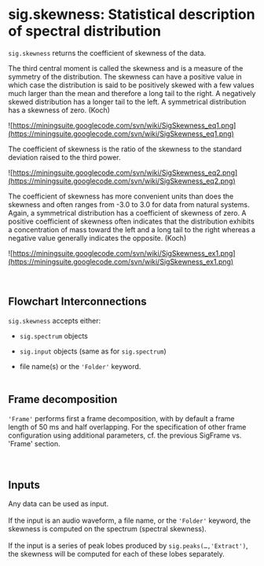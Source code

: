# sig.skewness: Statistical description of spectral distribution #

`sig.skewness` returns the coefficient of skewness of the data.

The third central moment is called the skewness and is a measure of the symmetry of the distribution. The skewness can have a positive value in which case the distribution is said to be positively skewed with a few values much larger than the mean and therefore a long tail to the right. A negatively skewed distribution has a longer tail to the left. A symmetrical distribution has a skewness of zero. (Koch)

![https://miningsuite.googlecode.com/svn/wiki/SigSkewness_eq1.png](https://miningsuite.googlecode.com/svn/wiki/SigSkewness_eq1.png)

The coefficient of skewness is the ratio of the skewness to the standard deviation raised to the third power.

![https://miningsuite.googlecode.com/svn/wiki/SigSkewness_eq2.png](https://miningsuite.googlecode.com/svn/wiki/SigSkewness_eq2.png)

The coefficient of skewness has more convenient units than does the skewness and often ranges from -3.0 to 3.0 for data from natural systems. Again, a symmetrical distribution has a coefficient of skewness of zero. A positive coefficient of skewness often indicates that the distribution exhibits a concentration of mass toward the left and a long tail to the right whereas a negative value generally indicates the opposite. (Koch)

![https://miningsuite.googlecode.com/svn/wiki/SigSkewness_ex1.png](https://miningsuite.googlecode.com/svn/wiki/SigSkewness_ex1.png)


<br>
<h2>Flowchart Interconnections</h2>

<code>sig.skewness</code> accepts either:<br>
<ul><li><code>sig.spectrum</code> objects<p>
</li><li><code>sig.input</code> objects (same as for <code>sig.spectrum</code>)<p>
</li><li>file name(s) or the <code>'Folder'</code> keyword.<br>
<br></li></ul>

<h2>Frame decomposition</h2>

<code>'Frame'</code> performs first a frame decomposition, with by default a frame length of 50 ms and half overlapping. For the specification of other frame configuration using additional parameters, cf. the previous SigFrame vs. 'Frame' section.<br>
<br><br>

<h2>Inputs</h2>

Any data can be used as input.<br>
<br>
If the input is an audio waveform, a file name, or the <code>'Folder'</code> keyword, the skewness is computed on the spectrum (spectral skewness).<br>
<br>
If the input is a series of peak lobes produced by <code>sig.peaks(…,'Extract')</code>, the skewness will be computed for each of these lobes separately.